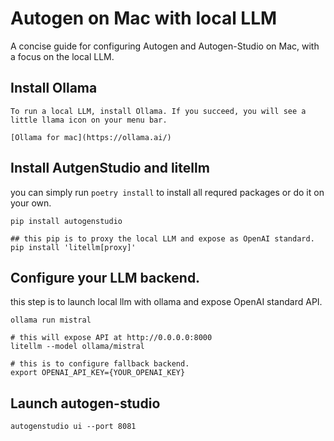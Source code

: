 # Autogen on Mac with local LLM

A concise guide for configuring Autogen and Autogen-Studio on Mac, with a focus on the local LLM.

## Install Ollama

```
To run a local LLM, install Ollama. If you succeed, you will see a little llama icon on your menu bar.

[Ollama for mac](https://ollama.ai/)

```

## Install AutgenStudio and litellm

you can simply run `poetry install` to install all requred packages or do it on your own.

```
pip install autogenstudio

## this pip is to proxy the local LLM and expose as OpenAI standard.
pip install 'litellm[proxy]'

```

## Configure your LLM backend.

this step is to launch local llm with ollama and expose OpenAI standard API.

```
ollama run mistral

# this will expose API at http://0.0.0.0:8000
litellm --model ollama/mistral

# this is to configure fallback backend.
export OPENAI_API_KEY={YOUR_OPENAI_KEY}
```

## Launch autogen-studio

```
autogenstudio ui --port 8081
```
